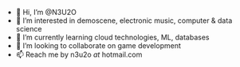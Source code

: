 - 👋 Hi, I’m @N3U2O
- 👀 I’m interested in demoscene, electronic music, computer & data science
- 🌱 I’m currently learning cloud technologies, ML, databases
- 💞️ I’m looking to collaborate on game development
- 📫 Reach me by n3u2o _at_ hotmail.com

<!---
N3U2O/N3U2O is a ✨ special ✨ repository because its `README.md` (this file) appears on your GitHub profile.
You can click the Preview link to take a look at your changes.
--->
